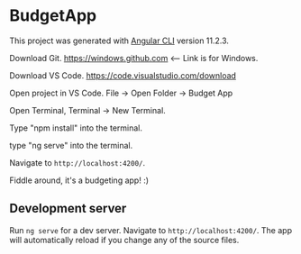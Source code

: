 
# BudgetApp

This project was generated with [Angular CLI](https://github.com/angular/angular-cli) version 11.2.3.

Download Git. https://windows.github.com <-- Link is for Windows.

Download VS Code. https://code.visualstudio.com/download

Open project in VS Code. File -> Open Folder -> Budget App

Open Terminal, Terminal -> New Terminal.

Type "npm install" into the terminal.

type "ng serve" into the terminal.

Navigate to `http://localhost:4200/`.

Fiddle around, it's a budgeting app! :)

## Development server

Run `ng serve` for a dev server. Navigate to `http://localhost:4200/`. The app will automatically reload if you change any of the source files.

